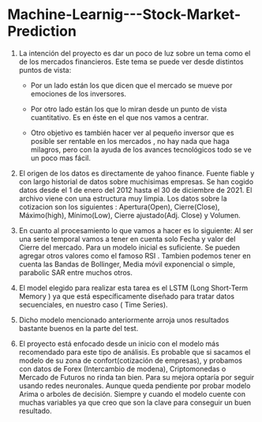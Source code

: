 # Machine-Learnig---Stock-Market-Prediction

1. La intención del proyecto es dar un poco de luz sobre un tema como el de los mercados financieros. Este tema se puede ver desde distintos puntos de vista:
    * Por un lado están los que dicen que el mercado se mueve por emociones de los inversores.
    * Por otro lado están los que lo miran desde un punto de vista cuantitativo. Es en éste en el que nos vamos a centrar.

    * Otro objetivo es también hacer ver al pequeño inversor que es posible ser rentable en los mercados , no hay nada que haga milagros,
	 pero con la ayuda de los avances tecnológicos todo se ve un poco mas fácil.

2. El origen de los datos es directamente de yahoo finance. Fuente fiable y con largo historial de datos sobre muchisimas empresas. 
	Se han cogido datos desde el 1 de enero del 2012 hasta el 30 de diciembre de 2021. 
	El archivo viene con una estructura muy limpia. Los datos sobre la cotizacion son los siguientes : 
	Apertura(Open), Cierre(Close), Máximo(high), Mínimo(Low), Cierre ajustado(Adj. Close) y Volumen. 

3. En cuanto al procesamiento lo que vamos a hacer es lo siguiente: Al ser una serie temporal vamos a tener en cuenta solo Fecha y valor del Cierre del mercado.
	 Para un modelo inicial es suficiente. Se pueden agregar otros valores como el famoso RSI . 
	Tambien podemos tener en cuenta las Bandas de Bollinger, Media móvil exponencial o simple, parabolic SAR entre muchos otros.

4. El model elegido para realizar esta tarea es el LSTM (Long Short-Term Memory ) ya que está específicamente diseñado para tratar datos secuenciales,
	 en nuestro caso ( Time Series).

5. Dicho modelo mencionado anteriormente arroja unos resultados bastante buenos en la parte del test. 

6. El proyecto está enfocado desde un inicio con el modelo más recomendado para este tipo de análisis. 
	Es probable que si sacamos el modelo de su zona de confort(cotización de empresas), y probamos con datos de Forex (Intercambio de modena),
	Criptomonedas o Mercado de Futuros no rinda tan bien. Para su mejora optaría por seguir usando redes neuronales. 
	Aunque queda pendiente por probar modelo Arima o arboles de decisión. 
	Siempre y cuando el modelo cuente con muchas variables ya que creo que son la clave para conseguir un buen resultado.
